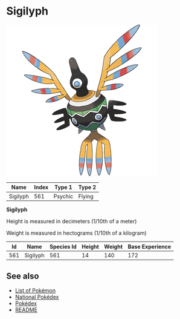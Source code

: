 # Sigilyph


![Sigilyph](images/561.png)

| **Name** | **Index** | **Type 1** | **Type 2** |
|----|----|----|----|
| Sigilyph | 561 | Psychic | Flying  |

**Sigilyph** 


Height is measured in decimeters (1/10th of a meter)

Weight is measured in hectograms (1/10th of a kilogram)

| **Id** | **Name** | **Species Id** | **Height** | **Weight** | **Base Experience** |
|--------|----------|----------------|------------|------------|---------------------|
| 561 | Sigilyph | 561 | 14 | 140 | 172 |


## See also

- [List of Pokémon](../pokemon.md)
- [National Pokédex](../national_pokedex.md)
- [Pokédex](../pokedex.md)
- [README](../README.md)

